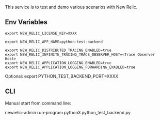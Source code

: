 This service is to test and demo various scenarios with New Relic.

## Env Variables

    export NEW_RELIC_LICENSE_KEY=XXXX

    export NEW_RELIC_APP_NAME=python-test-backend

    export NEW_RELIC_DISTRIBUTED_TRACING_ENABLED=true
    export NEW_RELIC_INFINITE_TRACING_TRACE_OBSERVER_HOST=<Trace Observer Host>
    export NEW_RELIC_APPLICATION_LOGGING_ENABLED=true
    export NEW_RELIC_APPLICATION_LOGGING_FORWARDING_ENABLED=true

Optional:
    export PYTHON_TEST_BACKEND_PORT=XXXX
## CLI

Manual start from command line:

newrelic-admin run-program python3 python_test_backend.py
